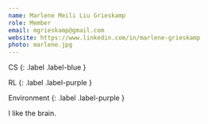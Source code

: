```yaml
---
name: Marlene Meili Liu Grieskamp
role: Member
email: mgrieskamp@gmail.com
website: https://www.linkedin.com/in/marlene-grieskamp
photo: marlene.jpg
---
```


CS
{: .label .label-blue }

RL
{: .label .label-purple }

Environment
{: .label .label-purple }

I like the brain.
